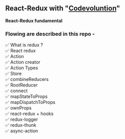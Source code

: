 ## React-Redux with "[Codevoluntion](https://www.youtube.com/watch?v=9boMnm5X9ak&list=PLC3y8-rFHvwheJHvseC3I0HuYI2f46oAK&index=2)"

**React-Redux fundamental**
<br />

### Flowing are described in this repo -

✅ What is redux ?
<br />
✅ React redux
<br />
✅ Action
<br />
✅ Action creator
<br />
✅ Action Types
<br />
✅ Store
<br />
✅ combineReducers
<br />
✅ RootReducer
<br />
✅ connect
<br />
✅ mapStateToProps
<br />
✅ mapDispatchToProps
<br />
✅ ownProps
<br />
✅ react-redux + hooks
<br />
✅ redux-logger
<br />
✅ redux-thunk
<br />
✅ async-action

